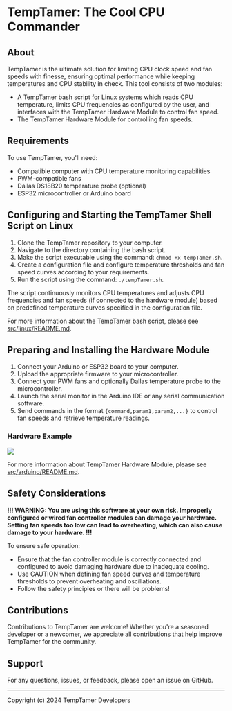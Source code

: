 # TempTamer: The Cool CPU Commander

## About

TempTamer is the ultimate solution for limiting CPU clock speed and fan speeds with finesse, ensuring optimal performance while
keeping temperatures and CPU stability in check. This tool consists of two modules:

- A TempTamer bash script for Linux systems which reads CPU temperature, limits CPU frequencies as configured by the user, and
interfaces with the TempTamer Hardware Module to control fan speed.
- The TempTamer Hardware Module for controlling fan speeds.

## Requirements

To use TempTamer, you'll need:
- Compatible computer with CPU temperature monitoring capabilities
- PWM-compatible fans
- Dallas DS18B20 temperature probe (optional)
- ESP32 microcontroller or Arduino board

## Configuring and Starting the TempTamer Shell Script on Linux

1. Clone the TempTamer repository to your computer.
2. Navigate to the directory containing the bash script.
3. Make the script executable using the command: `chmod +x tempTamer.sh`.
4. Create a configuration file and configure temperature thresholds and fan speed curves according to your requirements.
5. Run the script using the command: `./tempTamer.sh`.

The script continuously monitors CPU temperatures and adjusts CPU frequencies and fan speeds (if connected to the hardware module)
based on predefined temperature curves specified in the configuration file.

For more information about the TempTamer bash script, please see [src/linux/README.md](src/linux/README.md).

## Preparing and Installing the Hardware Module

1. Connect your Arduino or ESP32 board to your computer.
2. Upload the appropriate firmware to your microcontroller.
3. Connect your PWM fans and optionally Dallas temperature probe to the microcontroller.
4. Launch the serial monitor in the Arduino IDE or any serial communication software.
5. Send commands in the format `{command,param1,param2,...}` to control fan speeds and retrieve temperature readings.

### Hardware Example

![](TempTamer_Circuit_Schematic.png)

For more information about TempTamer Hardware Module, please see [src/arduino/README.md](src/arduino/README.md).

## Safety Considerations

**!!! WARNING: You are using this software at your own risk. Improperly configured or wired fan controller modules can damage your
hardware. Setting fan speeds too low can lead to overheating, which can also cause damage to your hardware. !!!**

To ensure safe operation:

- Ensure that the fan controller module is correctly connected and configured to avoid damaging hardware due to inadequate cooling.
- Use CAUTION when defining fan speed curves and temperature thresholds to prevent overheating and oscillations.
- Follow the safety principles or there will be problems!

## Contributions

Contributions to TempTamer are welcome!
Whether you're a seasoned developer or a newcomer, we appreciate all contributions that help improve TempTamer for the community.

## Support

For any questions, issues, or feedback, please open an issue on GitHub.

---
Copyright (c) 2024 TempTamer Developers
